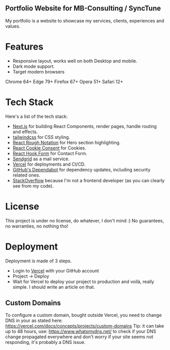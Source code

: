 ## Portfolio Website for MB-Consulting / SyncTune

My portfolio is a website to showcase my services, clients, experiences and values.

# Features

- Responsive layout, works well on both Desktop and mobile.
- Dark mode support.
- Target modern browsers

Chrome 64+
Edge 79+
Firefox 67+
Opera 51+
Safari 12+

# Tech Stack

Here's a list of the tech stack:

- [Next.js](https://nextjs.org) for building React Components, render pages, handle routing and effects.
- [tailwindcss](https://tailwindcss.com) for CSS styling.
- [React Rough Notation](https://roughnotation.com) for Hero section highlighting.
- [React Cookie Consent](https://github.com/Mastermindzh/react-cookie-consent) for Cookies.
- [React Hook Form](https://react-hook-form.com) for Contact Form.
- [Sendgrid](https://sendgrid.com/solutions/email-api/) as a mail service.
- [Vercel](https://vercel.com) for deployments and CI/CD.
- [GitHub's Dependabot](https://docs.github.com/en/code-security/dependabot) for dependency updates, including security related ones.
- [StackOverflow](https://stackoverflow.com/questions/tagged/nextjs) because I'm not a frontend developer (as you can clearly see from my code).

# License

This project is under no license, do whatever, I don't mind :)
No guarantees, no warranties, no nothing tho!

# Deployment

Deployment is made of 3 steps.

- Login to [Vercel](https://vercel.com) with your GitHub account
- Project -> Deploy
- Wait for Vercel to deploy your project to production and voilà, really simple. I should write an article on that.

## Custom Domains
To configure a custom domain, bought outside Vercel, you need to change DNS in your as stated here: https://vercel.com/docs/concepts/projects/custom-domains
Tip: it can take up to 48 hours, use: https://www.whatsmydns.net/ to check if your DNS change propagated everywhere and don't worry if your site seems not responding, it's probably a DNS issue.
